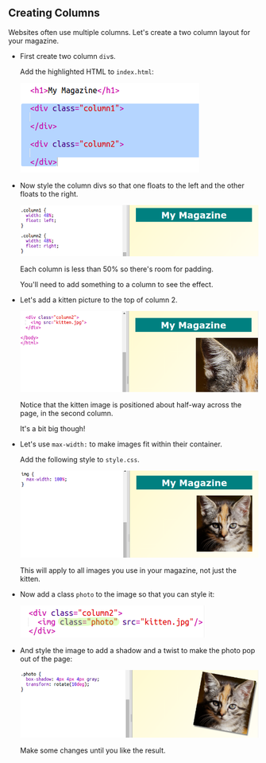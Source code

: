 ## Creating Columns

Websites often use multiple columns. Let's create a two column layout for your magazine.

+ First create two column `div`s.
    
    Add the highlighted HTML to `index.html`:
    
    ![screenshot](images/magazine-columns.png)

+ Now style the column divs so that one floats to the left and the other floats to the right.
    
    ![screenshot](images/magazine-columns-style.png)
    
    Each column is less than 50% so there's room for padding.
    
    You'll need to add something to a column to see the effect.

+ Let's add a kitten picture to the top of column 2.
    
    ![screenshot](images/magazine-kitten.png)
    
    Notice that the kitten image is positioned about half-way across the page, in the second column.
    
    It's a bit big though!

+ Let's use `max-width:` to make images fit within their container.
    
    Add the following style to `style.css`.
    
    ![screenshot](images/magazine-img-width.png)
    
    This will apply to all images you use in your magazine, not just the kitten.

+ Now add a class `photo` to the image so that you can style it:
    
    ![screenshot](images/magazine-photo.png)

+ And style the image to add a shadow and a twist to make the photo pop out of the page:
    
    ![screenshot](images/magazine-photo-style.png)
    
    Make some changes until you like the result.